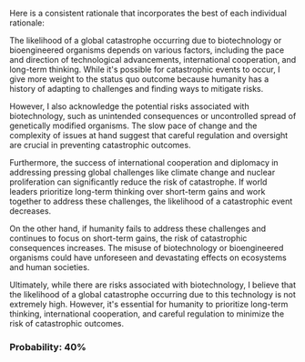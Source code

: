 Here is a consistent rationale that incorporates the best of each individual rationale:

The likelihood of a global catastrophe occurring due to biotechnology or bioengineered organisms depends on various factors, including the pace and direction of technological advancements, international cooperation, and long-term thinking. While it's possible for catastrophic events to occur, I give more weight to the status quo outcome because humanity has a history of adapting to challenges and finding ways to mitigate risks.

However, I also acknowledge the potential risks associated with biotechnology, such as unintended consequences or uncontrolled spread of genetically modified organisms. The slow pace of change and the complexity of issues at hand suggest that careful regulation and oversight are crucial in preventing catastrophic outcomes.

Furthermore, the success of international cooperation and diplomacy in addressing pressing global challenges like climate change and nuclear proliferation can significantly reduce the risk of catastrophe. If world leaders prioritize long-term thinking over short-term gains and work together to address these challenges, the likelihood of a catastrophic event decreases.

On the other hand, if humanity fails to address these challenges and continues to focus on short-term gains, the risk of catastrophic consequences increases. The misuse of biotechnology or bioengineered organisms could have unforeseen and devastating effects on ecosystems and human societies.

Ultimately, while there are risks associated with biotechnology, I believe that the likelihood of a global catastrophe occurring due to this technology is not extremely high. However, it's essential for humanity to prioritize long-term thinking, international cooperation, and careful regulation to minimize the risk of catastrophic outcomes.

### Probability: 40%